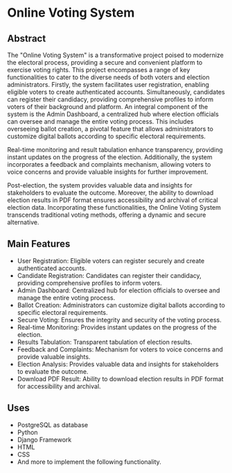 <h1>Online Voting System</h1>

<h2>Abstract</h2>
<p>
  The "Online Voting System" is a transformative project poised to modernize the electoral process, providing a secure and convenient platform to exercise voting rights. This project encompasses a range of key functionalities to cater to the diverse needs of both voters and election administrators. Firstly, the system facilitates user registration, enabling eligible voters to create authenticated accounts. Simultaneously, candidates can register their candidacy, providing comprehensive profiles to inform voters of their background and platform. An integral component of the system is the Admin Dashboard, a centralized hub where election officials can oversee and manage the entire voting process. This includes overseeing ballot creation, a pivotal feature that allows administrators to customize digital ballots according to specific electoral requirements.
</p>
<p>
  Real-time monitoring and result tabulation enhance transparency, providing instant updates on the progress of the election. Additionally, the system incorporates a feedback and complaints mechanism, allowing voters to voice concerns and provide valuable insights for further improvement.
</p>
<p>
  Post-election, the system provides valuable data and insights for stakeholders to evaluate the outcome. Moreover, the ability to download election results in PDF format ensures accessibility and archival of critical election data. Incorporating these functionalities, the Online Voting System transcends traditional voting methods, offering a dynamic and secure alternative.
</p>

<h2>Main Features</h2>
<ul>
  <li>User Registration: Eligible voters can register securely and create authenticated accounts.</li>
  <li>Candidate Registration: Candidates can register their candidacy, providing comprehensive profiles to inform voters.</li>
  <li>Admin Dashboard: Centralized hub for election officials to oversee and manage the entire voting process.</li>
  <li>Ballot Creation: Administrators can customize digital ballots according to specific electoral requirements.</li>
  <li>Secure Voting: Ensures the integrity and security of the voting process.</li>
  <li>Real-time Monitoring: Provides instant updates on the progress of the election.</li>
  <li>Results Tabulation: Transparent tabulation of election results.</li>
  <li>Feedback and Complaints: Mechanism for voters to voice concerns and provide valuable insights.</li>
  <li>Election Analysis: Provides valuable data and insights for stakeholders to evaluate the outcome.</li>
  <li>Download PDF Result: Ability to download election results in PDF format for accessibility and archival.</li>
</ul>

<h2>Uses</h2>
<ul>
  <li>PostgreSQL as database</li>
  <li>Python</li>
  <li>Django Framework</li>
  <li>HTML</li>
  <li>CSS</li>
  <li>And more to implement the following functionality.</li>
</ul>

</body>
</html>
